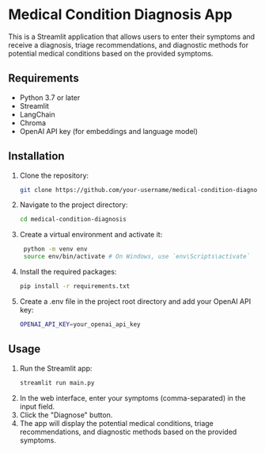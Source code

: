 # Medical Condition Diagnosis App

This is a Streamlit application that allows users to enter their symptoms and receive a diagnosis, triage recommendations, and diagnostic methods for potential medical conditions based on the provided symptoms.

## Requirements

- Python 3.7 or later
- Streamlit
- LangChain
- Chroma
- OpenAI API key (for embeddings and language model)

## Installation

1. Clone the repository:

   ```bash
   git clone https://github.com/your-username/medical-condition-diagnosis.git

2. Navigate to the project directory:
   
   ```bash
   cd medical-condition-diagnosis

3. Create a virtual environment and activate it:

   ```bash
    python -m venv env
    source env/bin/activate # On Windows, use `env\Scripts\activate`
   
4. Install the required packages:

   ```bash
   pip install -r requirements.txt
   
5. Create a .env file in the project root directory and add your OpenAI API key:

   ```bash
   OPENAI_API_KEY=your_openai_api_key

## Usage

1. Run the Streamlit app:
    ```bash
    streamlit run main.py
2. In the web interface, enter your symptoms (comma-separated) in the input field.
3. Click the "Diagnose" button.
4. The app will display the potential medical conditions, triage recommendations, and diagnostic methods based on the provided symptoms.
